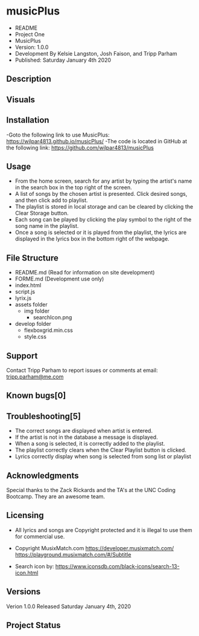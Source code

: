 # musicPlus

-   README
-   Project One
-   MusicPlus
-   Version: 1.0.0
-   Development By Kelsie Langston, Josh Faison, and Tripp Parham
-   Published: Saturday January 4th 2020

## Description

## Visuals

## Installation

-Goto the following link to use MusicPlus:
https://wilpar4813.github.io/musicPlus/
-The code is located in GitHub at the following link:
https://github.com/wilpar4813/musicPlus

## Usage

-   From the home screen, search for any artist by typing the artist's name in the search box in the top right of the screen.
-   A list of songs by the chosen artist is presented. Click desired songs, and then click add to playlist.
-   The playlist is stored in local storage and can be cleared by clicking the Clear Storage button.
-   Each song can be played by clicking the play symbol to the right of the song name in the playlist.
-   Once a song is selected or it is played from the playlist, the lyrics are displayed in the lyrics box in the bottom right of the webpage.

## File Structure

-   README.md (Read for information on site development)
-   FORME.md (Development use only)
-   index.html
-   script.js
-   lyrix.js
-   assets folder
    -   img folder
        -   searchIcon.png
-   develop folder
    -   flexboxgrid.min.css
    -   style.css

## Support

Contact Tripp Parham to report issues or comments at
email: tripp.parham@me.com

## Known bugs[0]

## Troubleshooting[5]

-   The correct songs are displayed when artist is entered.
-   If the artist is not in the database a message is displayed.
-   When a song is selected, it is correctly added to the playlist.
-   The playlist correctly clears when the Clear Playlist button is clicked.
-   Lyrics correctly display when song is selected from song list or playlist

## Acknowledgments

Special thanks to the Zack Rickards and the TA's at the UNC Coding Bootcamp. They are an awesome team.

## Licensing

-   All lyrics and songs are Copyright protected and it is illegal to use them for commercial use.
-   Copyright MusixMatch.com
    https://developer.musixmatch.com/
    https://playground.musixmatch.com/#/Subtitle

-   Search icon by:
    https://www.iconsdb.com/black-icons/search-13-icon.html

## Versions

Verion 1.0.0 Released Saturday January 4th, 2020

## Project Status
